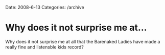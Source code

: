Date: 2008-6-13
Categories: /archive

# Why does it not surprise me at...

Why does it not surprise me at all that the Barenaked Ladies have made a really fine and listensble kids record?
